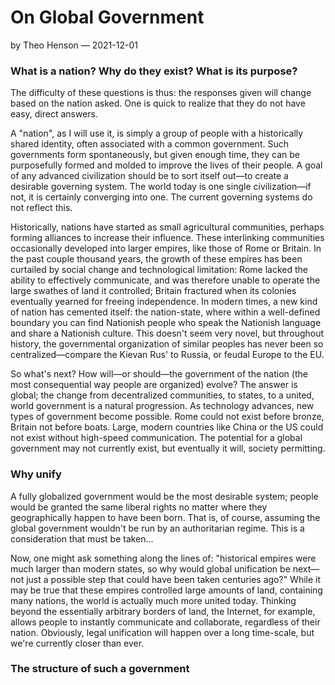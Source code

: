 # On Global Government

by Theo Henson — 2021-12-01

### What is a nation? Why do they exist? What is its purpose?

The difficulty of these questions is thus: the responses given will change based on the nation asked.
One is quick to realize that they do not have easy, direct answers.

A "nation", as I will use it, is simply a group of people with a historically shared identity, often associated with a common government.
Such governments form spontaneously, but given enough time, they can be purposefully formed and molded to improve the lives of their people.
A goal of any advanced civilization should be to sort itself out—to create a desirable governing system.
The world today is one single civilization—if not, it is certainly converging into one. The current governing systems do not reflect this.

Historically, nations have started as small agricultural communities, perhaps forming alliances to increase their influence.
These interlinking communities occasionally developed into larger empires, like those of Rome or Britain.
In the past couple thousand years, the growth of these empires has been curtailed by social change and technological limitation:
Rome lacked the ability to effectively communicate, and was therefore unable to operate the large swathes of land it controlled;
Britain fractured when its colonies eventually yearned for freeing independence.
In modern times, a new kind of nation has cemented itself:
the nation-state, where within a well-defined boundary you can find Nationish people who speak the Nationish language and share a Nationish culture.
This doesn't seem very novel, but throughout history, the governmental organization of similar peoples has never been so centralized—compare the Kievan Rus' to Russia, or feudal Europe to the EU.

So what's next? How will—or should—the government of the nation (the most consequential way people are organized) evolve?
The answer is global; the change from  decentralized communities, to states, to a united, world government is a natural progression.
As technology advances, new types of government become possible.
Rome could not exist before bronze, Britain not before boats.
Large, modern countries like China or the US could not exist without high-speed communication.
The potential for a global government may not currently exist, but eventually it will, society permitting.

### Why unify

A fully globalized government would be the most desirable system;
people would be granted the same liberal rights no matter where they geographically happen to have been born.
That is, of course, assuming the global government wouldn't be run by an authoritarian regime.
This is a consideration that must be taken...

Now, one might ask something along the lines of: "historical empires were much larger than modern states,
so why would global unification be next—not just a possible step that could have been taken centuries ago?"
While it may be true that these empires controlled large amounts of land, containing many nations, the world is actually much more united today.
Thinking beyond the essentially arbitrary borders of land, the Internet, for example, allows people to instantly communicate and collaborate,
regardless of their nation. Obviously, legal unification will happen over a long time-scale, but we're currently closer than ever.

### The structure of such a government

